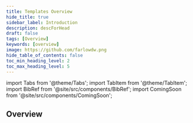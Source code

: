 ```yaml
---
title: Templates Overview
hide_title: true
sidebar_label: Introduction
description: descForHead
draft: false
tags: [Overview]
keywords: [overview]
image: https://github.com/farlowdw.png
hide_table_of_contents: false
toc_min_heading_level: 2
toc_max_heading_level: 5
---
```


import Tabs from '@theme/Tabs';
import TabItem from '@theme/TabItem';
import BibRef from '@site/src/components/BibRef';
import ComingSoon from '@site/src/components/ComingSoon';

## Overview

<ComingSoon />
